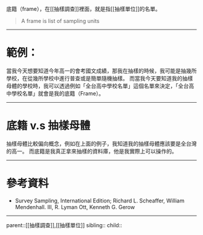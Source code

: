 底籍（frame），在[[抽樣調查]]裡面，就是指[[抽樣單位]]的名單。
>A frame is list of sampling units
- - -
# 範例：
當我今天想要知道今年高一的會考國文成績，那我在抽樣的時候，我可能是抽幾所學校，在從幾所學校中進行普查或是簡單隨機抽樣。
而當我今天要知道我的抽樣母體的學校時，我可以透過例如「全台高中學校名單」這個名單來決定，「全台高中學校名單」就會是我的底籍（Frame）。
- - -
# 底籍 v.s 抽樣母體
抽樣母體比較偏向概念，例如在上面的例子，我知道我的抽樣母體應該要是全台灣的高一。
而底籍是我真正拿來抽樣的資料庫，他是我實際上可以操作的。
- - -
# 參考資料
- Survey Sampling, International Edition; Richard L. Scheaffer, William Mendenhall. III, R. Lyman Ott, Kenneth G. Gerow
- - -
parent::[[抽樣調查]],[[抽樣單位]]
sibling::
child::